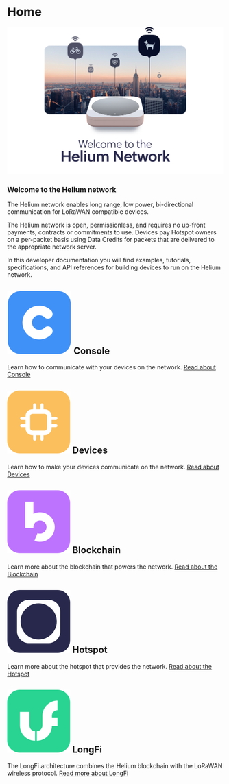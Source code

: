# Home

![](.gitbook/assets/kjbojnnikn.jpg)

### Welcome to the Helium network

The Helium network enables long range, low power, bi-directional communication for LoRaWAN compatible devices.

The Helium network is open, permissionless, and requires no up-front payments, contracts or commitments to use. Devices pay Hotspot owners on a per-packet basis using Data Credits for packets that are delivered to the appropriate network server.

In this developer documentation you will find examples, tutorials, specifications, and API references for building devices to run on the Helium network.

## ![](.gitbook/assets/regrgr.png) Console

Learn how to communicate with your devices on the network. [Read about Console](console/introduction.md)

## ![](.gitbook/assets/combined-shape.png) Devices

Learn how to make your devices communicate on the network. [Read about Devices](devices/introduction.md)

## ![](.gitbook/assets/group-18-copy-3.png) Blockchain

Learn more about the blockchain that powers the network. [Read about the Blockchain](blockchain/introduction.md)

## ![](.gitbook/assets/group-18-copy-4.png) Hotspot

Learn more about the hotspot that provides the network. [Read about the Hotspot](hotspot/introduction.md)

## ![](.gitbook/assets/combined-sfefrehape.png) LongFi

The LongFi architecture combines the Helium blockchain with the LoRaWAN wireless protocol. [Read more about LongFi](longfi/introduction.md)

